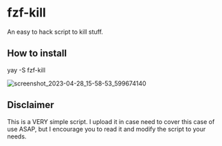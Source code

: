 # fzf-kill
An easy to hack script to kill stuff. 

## How to install

yay -S fzf-kill

![screenshot_2023-04-28_15-58-53_599674140](https://user-images.githubusercontent.com/3357792/235168109-e03498eb-ab84-434f-8d52-ddb826528007.png)

## Disclaimer
This is a VERY simple script. I upload it in case need to cover this case of use ASAP, but I encourage you to read it and modify the script to your needs.
